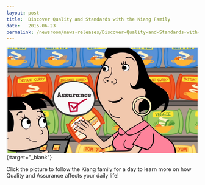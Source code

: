 ```yaml
---
layout: post
title:  Discover Quality and Standards with the Kiang Family
date:   2015-06-23
permalink: /newsroom/news-releases/Discover-Quality-and-Standards-with-the-Kiang-Family
---
```


[![kiang](/images//press-release/documents/Kiang2.png)](https://www.youtube.com/watch?v=VtmL22xI40Mg&feature=youtu.be){:target="_blank"}

Click the picture to follow the Kiang family for a day to learn more on how Quality and Assurance affects your daily life!
